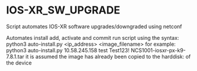 # IOS-XR_SW_UPGRADE
Script automates IOS-XR software upgrades/downgraded using netconf

Automates install add, activate and commit
run script using the syntax:
python3 auto-install.py <ip_address> <username> <password> <image_filename>
for example:
python3 auto-install.py 10.58.245.158 test Test123! NCS1001-iosxr-px-k9-7.8.1.tar
it is assumed the image has already been copied to the harddisk: of the device
